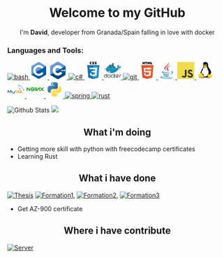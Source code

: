 <h1 align="center">Welcome to my GitHub</h1>
<p align="center">I'm <b>David</b>, developer from Granada/Spain falling in love with docker</h3>

<h3 align="left">Languages and Tools:</h3>
<p align="left"> <a href="https://developer.android.com" target="_blank"> </a> <a href="https://www.gnu.org/software/bash/" target="_blank"> <img src="https://www.vectorlogo.zone/logos/gnu_bash/gnu_bash-icon.svg" alt="bash" width="40" height="40"/> </a> <a href="https://www.cprogramming.com/" target="_blank"> <img src="https://raw.githubusercontent.com/devicons/devicon/master/icons/c/c-original.svg" alt="c" width="40" height="40"/> </a> <a href="https://www.w3schools.com/cpp/" target="_blank"> <img src="https://raw.githubusercontent.com/devicons/devicon/master/icons/cplusplus/cplusplus-original.svg" alt="cplusplus" width="40" height="40"/> </a><a href="https://www.w3schools.com/cs/" target="_blank"> <img src="https://camo.githubusercontent.com/8d56e87edf99e89bfc457cd62462e0b7aae19e6b197b1df5c542d474d8d76f81/68747470733a2f2f646576656c6f7065722e6665646f726170726f6a6563742e6f72672f7374617469632f6c6f676f2f6373686172702e706e67" alt="c#" width="40" height="40"/> </a> <a href="https://www.w3schools.com/css/" target="_blank"> <img src="https://raw.githubusercontent.com/devicons/devicon/master/icons/css3/css3-original-wordmark.svg" alt="css3" width="40" height="40"/> </a> <a href="https://www.docker.com/" target="_blank"> <img src="https://raw.githubusercontent.com/devicons/devicon/master/icons/docker/docker-original-wordmark.svg" alt="docker" width="40" height="40"/> </a> <a href="https://git-scm.com/" target="_blank"> <img src="https://www.vectorlogo.zone/logos/git-scm/git-scm-icon.svg" alt="git" width="40" height="40"/> </a> <a href="https://www.w3.org/html/" target="_blank"> <img src="https://raw.githubusercontent.com/devicons/devicon/master/icons/html5/html5-original-wordmark.svg" alt="html5" width="40" height="40"/> </a> <a href="https://www.java.com" target="_blank"> <img src="https://raw.githubusercontent.com/devicons/devicon/master/icons/java/java-original.svg" alt="java" width="40" height="40"/> </a> <a href="https://developer.mozilla.org/en-US/docs/Web/JavaScript" target="_blank"> <img src="https://raw.githubusercontent.com/devicons/devicon/master/icons/javascript/javascript-original.svg" alt="javascript" width="40" height="40"/> </a>   <a href="https://www.linux.org/" target="_blank"> <img src="https://raw.githubusercontent.com/devicons/devicon/master/icons/linux/linux-original.svg" alt="linux" width="40" height="40"/> </a> <a href="https://www.mysql.com/" target="_blank"> <img src="https://raw.githubusercontent.com/devicons/devicon/master/icons/mysql/mysql-original-wordmark.svg" alt="mysql" width="40" height="40"/> </a> <a href="https://www.nginx.com" target="_blank"> <img src="https://raw.githubusercontent.com/devicons/devicon/master/icons/nginx/nginx-original.svg" alt="nginx" width="40" height="40"/> </a> <a href="https://www.python.org" target="_blank"> <img src="https://raw.githubusercontent.com/devicons/devicon/master/icons/python/python-original.svg" alt="python" width="40" height="40"/> </a> <a href="https://spring.io/" target="_blank"> <img src="https://www.vectorlogo.zone/logos/springio/springio-icon.svg" alt="spring" width="40" height="40"/> </a> <a href="https://www.rust-lang.org" target="_blank"> <img src="https://rustacean.net/assets/rustacean-orig-noshadow.svg" alt="rust" width="40" height="40"/> </a> </p>

![Github Stats](https://github-readme-stats.vercel.app/api?username=Pacalor&theme=cobalt&show_icons=true)
![](https://github-readme-stats.vercel.app/api/top-langs/?username=Pacalor&layout=compact&theme=cobalt)
<h2 align="center">What i'm doing</h2>

- Getting more skill with python with freecodecamp certificates
- Learning Rust


<h2 align="center">What i have done</h2>

[![Thesis](https://github-readme-stats.vercel.app/api/pin/?username=Pacalor&repo=TFG&theme=cobalt)](https://github.com/Pacalor/TFG)
[![Formation1](https://github-readme-stats.vercel.app/api/pin/?username=Pacalor&repo=T-Formation&theme=cobalt)](https://github.com/Pacalor/T-Formation),  [![Formation2](https://github-readme-stats.vercel.app/api/pin/?username=Pacalor&repo=VendingMachine&theme=cobalt)](https://github.com/Pacalor/VendingMachine), [![Formation3](https://github-readme-stats.vercel.app/api/pin/?username=Pacalor&repo=Baptisterio-Java&theme=cobalt)](https://github.com/Pacalor/Baptisterio-Java)
- Get AZ-900 certificate

<h2 align="center">Where i have contribute</h2> 

[![Server](https://github-readme-stats.vercel.app/api/pin/?username=AdrianArtimez&repo=ServerChat&theme=cobalt)](https://github.com/AdrianArtimez/ServerChat)
